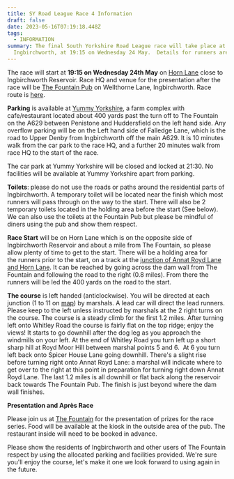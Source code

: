 ```yaml
---
title: SY Road League Race 4 Information
draft: false
date: 2023-05-16T07:19:18.448Z
tags:
  - INFORMATION
summary: The final South Yorkshire Road League race will take place at
  Ingbirchworth, at 19:15 on Wednesday 24 May.  Details for runners are here.
---
```

The race will start at **19:15 on Wednesday 24th May** on [Horn Lane](https://goo.gl/maps/fDt7bfFjFdgyYLgp8) close to Ingbirchworth Reservoir. Race HQ and venue for the presentation after the race will be [The Fountain Pub](https://goo.gl/maps/9BtNRd54mhUPPdEk9) on Wellthorne Lane, Ingbirchworth.  Race route is [here](https://pfrac.co.uk/static/images/maps/syrl-2023-race-4.jpg).

**Parking** is available at [Yummy Yorkshire](https://goo.gl/maps/NRGgANxG5q2zZ8gb8), a farm complex with cafe/restaurant located about 400 yards past the turn off to The Fountain on the A629 between Penistone and Huddersfield on the left hand side. Any overflow parking will be on the Left hand side of Falledge Lane, which is the road to Upper Denby from Ingbirchworth off the main A629.  It is 10 minutes walk from the car park to the race HQ, and a further 20 minutes walk from race HQ to the start of the race.

The car park at Yummy Yorkshire will be closed and locked at 21:30. No facilities will be available at Yummy Yorkshire apart from parking.

**Toilets**: please do not use the roads or paths around the residential parts of Ingbirchworth. A temporary toilet will be located near the finish which most runners will pass through on the way to the start. There will also be 2 temporary toilets located in the holding area before the start (See below). We can also use the toilets at the Fountain Pub but please be mindful of diners using the pub and show them respect.

**Race Start** will be on Horn Lane which is on the opposite side of Ingbirchworth Reservoir and about a mile from The Fountain, so please allow plenty of time to get to the start. There will be a holding area for the runners prior to the start, on a track at the [junction of Annat Royd Lane and Horn Lane](https://goo.gl/maps/mCXcB61GqSGEd3m67). It can be reached by going across the dam wall from The Fountain and following the road to the right (0.8 miles). From there the runners will be led the 400 yards on the road to the start.

**The course** is left handed (anticlockwise). You will be directed at each junction (1 to 11 on [map](https://pfrac.co.uk/static/images/maps/syrl-2023-race-4.jpg)) by marshals. A lead car will direct the lead runners. Please keep to the left unless instructed by marshals at the 2 right turns on the course. The course is a steady climb for the first 1.2 miles. After turning left onto Whitley Road the course is fairly flat on the top ridge; enjoy the views! It starts to go downhill after the dog leg as you approach the windmills on your left. At the end of Whitley Road you turn left up a short sharp hill at Royd Moor Hill between marshal points 5 and 6.  At 6 you turn left back onto Spicer House Lane going downhill. There's a slight rise before turning right onto Annat Royd Lane: a marshal will indicate where to get over to the right at this point in preparation for turning right down Annat Royd Lane. The last 1.2 miles is all downhill or flat back along the reservoir back towards The Fountain Pub. The finish is just beyond where the dam wall finishes. 

**Presentation and Après Race**

Please join us at [The Fountain](https://goo.gl/maps/9BtNRd54mhUPPdEk9) for the presentation of prizes for the race series. Food will be available at the kiosk in the outside area of the pub. The restaurant inside will need to be booked in advance. 

Please show the residents of Ingbirchworth and other users of The Fountain respect by using the allocated parking and facilities provided. We're sure you'll enjoy the course, let's make it one we look forward to using again in the future.